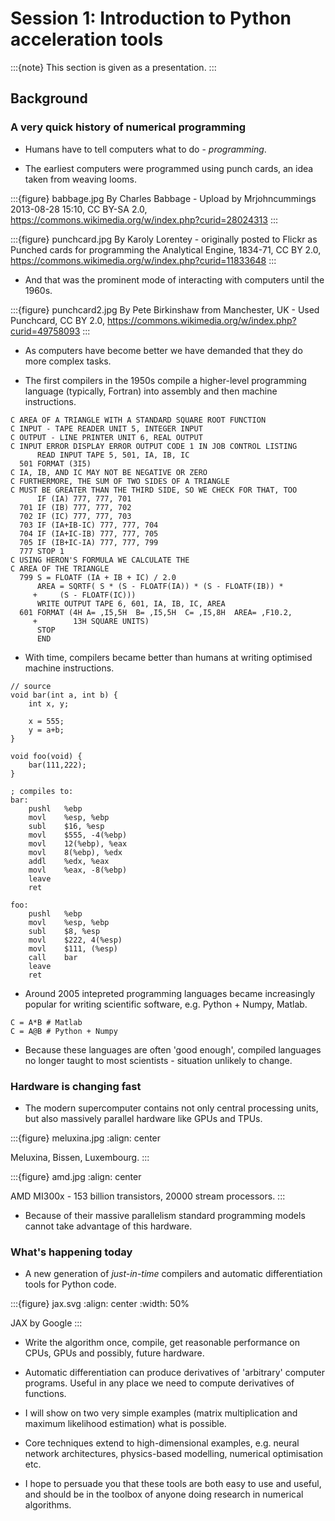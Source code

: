 # Session 1: Introduction to Python acceleration tools

:::{note}
This section is given as a presentation.
:::

## Background

### A very quick history of numerical programming

* Humans have to tell computers what to do - *programming*.

* The earliest computers were programmed using punch cards, an idea taken from
  weaving looms.

:::{figure} babbage.jpg
By Charles Babbage - Upload by Mrjohncummings 2013-08-28 15:10, CC BY-SA 2.0,
https://commons.wikimedia.org/w/index.php?curid=28024313
:::

:::{figure} punchcard.jpg
By Karoly Lorentey - originally posted to Flickr as Punched cards for
programming the Analytical Engine, 1834-71, CC BY 2.0,
https://commons.wikimedia.org/w/index.php?curid=11833648
:::

* And that was the prominent mode of interacting with computers until the
  1960s. 

:::{figure} punchcard2.jpg
By Pete Birkinshaw from Manchester, UK - Used Punchcard, CC BY 2.0,
https://commons.wikimedia.org/w/index.php?curid=49758093
:::

* As computers have become better we have demanded that they do more
  complex tasks.

* The first compilers in the 1950s compile a higher-level programming language
  (typically, Fortran) into assembly and then machine instructions.

```
C AREA OF A TRIANGLE WITH A STANDARD SQUARE ROOT FUNCTION
C INPUT - TAPE READER UNIT 5, INTEGER INPUT
C OUTPUT - LINE PRINTER UNIT 6, REAL OUTPUT
C INPUT ERROR DISPLAY ERROR OUTPUT CODE 1 IN JOB CONTROL LISTING
      READ INPUT TAPE 5, 501, IA, IB, IC
  501 FORMAT (3I5)
C IA, IB, AND IC MAY NOT BE NEGATIVE OR ZERO
C FURTHERMORE, THE SUM OF TWO SIDES OF A TRIANGLE
C MUST BE GREATER THAN THE THIRD SIDE, SO WE CHECK FOR THAT, TOO
      IF (IA) 777, 777, 701
  701 IF (IB) 777, 777, 702
  702 IF (IC) 777, 777, 703
  703 IF (IA+IB-IC) 777, 777, 704
  704 IF (IA+IC-IB) 777, 777, 705
  705 IF (IB+IC-IA) 777, 777, 799
  777 STOP 1
C USING HERON'S FORMULA WE CALCULATE THE
C AREA OF THE TRIANGLE
  799 S = FLOATF (IA + IB + IC) / 2.0
      AREA = SQRTF( S * (S - FLOATF(IA)) * (S - FLOATF(IB)) *
     +     (S - FLOATF(IC)))
      WRITE OUTPUT TAPE 6, 601, IA, IB, IC, AREA
  601 FORMAT (4H A= ,I5,5H  B= ,I5,5H  C= ,I5,8H  AREA= ,F10.2,
     +        13H SQUARE UNITS)
      STOP
      END
```

* With time, compilers became better than humans at writing optimised machine
  instructions.

```
// source
void bar(int a, int b) {
    int x, y;

    x = 555;
    y = a+b;
}

void foo(void) {
    bar(111,222);
}

; compiles to:
bar:
    pushl   %ebp
    movl    %esp, %ebp
    subl    $16, %esp
    movl    $555, -4(%ebp)
    movl    12(%ebp), %eax
    movl    8(%ebp), %edx
    addl    %edx, %eax
    movl    %eax, -8(%ebp)
    leave
    ret

foo:
    pushl   %ebp
    movl    %esp, %ebp
    subl    $8, %esp
    movl    $222, 4(%esp)
    movl    $111, (%esp)
    call    bar
    leave
    ret
```

* Around 2005 intepreted programming languages became increasingly popular for
  writing scientific software, e.g. Python + Numpy, Matlab.

```
C = A*B # Matlab
C = A@B # Python + Numpy
```

* Because these languages are often 'good enough', compiled languages no longer
  taught to most scientists - situation unlikely to change.

### Hardware is changing fast

* The modern supercomputer contains not only central processing units, but also
  massively parallel hardware like GPUs and TPUs. 

:::{figure} meluxina.jpg
:align: center

Meluxina, Bissen, Luxembourg.
:::
  
:::{figure} amd.jpg
:align: center

AMD MI300x - 153 billion transistors, 20000 stream processors.
:::

* Because of their massive parallelism standard programming models cannot take
  advantage of this hardware.

### What's happening today

* A new generation of *just-in-time* compilers and automatic differentiation
  tools for Python code.

:::{figure} jax.svg
:align: center
:width: 50%

JAX by Google
:::

* Write the algorithm once, compile, get reasonable performance on CPUs, GPUs
  and possibly, future hardware.

* Automatic differentiation can produce derivatives of 'arbitrary' computer
  programs. Useful in any place we need to compute derivatives of functions.

* I will show on two very simple examples (matrix multiplication and maximum
  likelihood estimation) what is possible. 

* Core techniques extend to high-dimensional examples, e.g. neural network
  architectures, physics-based modelling, numerical optimisation etc. 

* I hope to persuade you that these tools are both easy to use and useful, and
  should be in the toolbox of anyone doing research in numerical algorithms.
